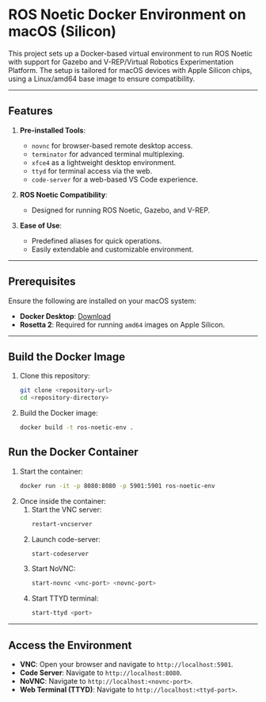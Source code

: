# ROS Noetic Docker Environment on macOS (Silicon)

This project sets up a Docker-based virtual environment to run ROS Noetic with support for Gazebo and V-REP/Virtual Robotics Experimentation Platform. The setup is tailored for macOS devices with Apple Silicon chips, using a Linux/amd64 base image to ensure compatibility.

---

## Features

1. **Pre-installed Tools**:
   - `novnc` for browser-based remote desktop access.
   - `terminator` for advanced terminal multiplexing.
   - `xfce4` as a lightweight desktop environment.
   - `ttyd` for terminal access via the web.
   - `code-server` for a web-based VS Code experience.

2. **ROS Noetic Compatibility**:
   - Designed for running ROS Noetic, Gazebo, and V-REP.

3. **Ease of Use**:
   - Predefined aliases for quick operations.
   - Easily extendable and customizable environment.

---

## Prerequisites

Ensure the following are installed on your macOS system:

- **Docker Desktop**: [Download](https://www.docker.com/products/docker-desktop/)
- **Rosetta 2**: Required for running `amd64` images on Apple Silicon.

---

## Build the Docker Image

1. Clone this repository:
   ```bash
   git clone <repository-url>
   cd <repository-directory>

2. Build the Docker image:
   ```bash
   docker build -t ros-noetic-env .

## Run the Docker Container

1. Start the container:
   ```bash
   docker run -it -p 8080:8080 -p 5901:5901 ros-noetic-env
   
2. Once inside the container:
   1. Start the VNC server:
      ```bash
      restart-vncserver
      
   2. Launch code-server:
      ```bash
      start-codeserver

   3. Start NoVNC:
      ```bash
      start-novnc <vnc-port> <novnc-port>

   4. Start TTYD terminal:
      ```bash
      start-ttyd <port>

  ---
  ## Access the Environment
  - **VNC**: Open your browser and navigate to `http://localhost:5901`.
  - **Code Server**: Navigate to `http://localhost:8080`.
  - **NoVNC**: Navigate to `http://localhost:<novnc-port>`.
  - **Web Terminal (TTYD)**: Navigate to `http://localhost:<ttyd-port>`.

      


